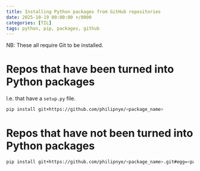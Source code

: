 ```yaml
---
title: Installing Python packages from GitHub repositories
date: 2025-10-19 00:00:00 +/0000
categories: [TIL]
tags: python, pip, packages, github
---
```


NB: These all require Git to be installed.

# Repos that have been turned into Python packages
I.e. that have a `setup.py` file.
```bash
pip install git+https://github.com/philipnye/<package_name>
```

# Repos that have not been turned into Python packages
```bash
pip install git+https://github.com/philipnye/<package_name>.git#egg=<package_name>
```

